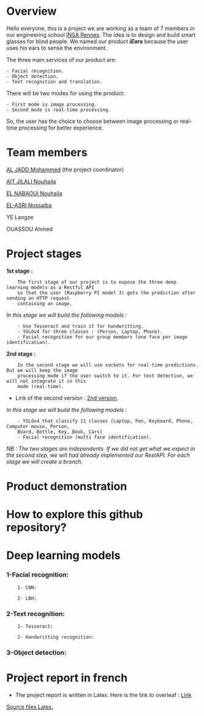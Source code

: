 # Overview

Hello everyone, this is a project we are working as a team of 7 members in our engineering school [INSA Rennes](https://www.insa-rennes.fr/). The idea is to design and build smart glasses for blind people. We named our product ***iEars*** because the user uses his ears to sense the environment.

The three main services of our product are:
    
    - Facial recognition.
    - Object detection.
    - Text recognition and translation.

There will be two modes for using the product:

    - First mode is image processing. 
    - Second mode is real-time processing.

So, the user has the choice to choose between image processing or real-time processing for better experience.  

# Team members

[AL JADD Mohammed](https://www.linkedin.com/in/aljadd/) (the project coordinator)

[AIT JILALI Nouhaila](https://www.linkedin.com/in/nouhaila-ait-jilali-a751951b7/)

[EL NABAOUI Nouhaila](https://www.linkedin.com/in/nouhaila-el-nabaoui-b43b8b19b/)

[EL-ASRI Nossaiba](https://www.linkedin.com/in/nossaiba-el-asri-725b331b2/)

YE Langze

OUASSOU Ahmed

# Project stages

**1st stage :**

        The first stage of our project is to expose the three deep learning models as a Restful API 
        so that the user (Raspberry PI model 3) gets the prediction after sending an HTTP request
        containing an image.

*In this stage we will build the following models :*

        - Use Tesseract and train it for handwritting.
        - YOLOv4 for three classes : (Person, Laptop, Phone).
        - Facial recognition for our group members (one face per image identification).


**2nd stage :**

        In the second stage we will use sockets for real-time predictions. But we will keep the image
        processing mode if the user switch to it. For text detection, we will not integrate it in this
        mode (real-time).
- Link of the second version : <a href="https://github.com/mohammedAljadd/iEars/tree/main/2nd%20version" target="_blank">2nd version</a>.

*In this stage we will build the following models :*

        - YOLOv4 that classify 11 classes (Laptop, Pen, Keyboard, Phone, Computer mouse, Person, 
        Board, Bottle, Key, Book, Cars)
        - Facial recognition (multi face identification).



*NB : The two stages are independents. If we did not get what we expect in the second step, we will had already implemented our RestAPI. For each stage we will create a branch.* 


# Product demonstration



# How to explore this github repository?


# Deep learning models
### 1-Facial recognition:
        1- CNN:

        2- LBH:

### 2-Text recognition:
        1- Tesseract:

        2- Handwritting recognition:


### 3-Object detection:



# Project report in french

- The project report is written in Latex. Here is the link to overleaf : <a href="https://www.overleaf.com/project/61e4b995b878196c857a475c" target="_blank">Link</a>

<a href="https://github.com/mohammedAljadd/iEars/tree/main/Project%20report%20in%20Latex" target="_blank">Source files Latex.</a>



